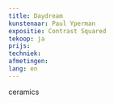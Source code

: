 ```yaml
---
title: Daydream
kunstenaar: Paul Yperman
expositie: Contrast Squared
tekoop: ja
prijs: 
techniek: 
afmetingen: 
lang: en
---
```


ceramics